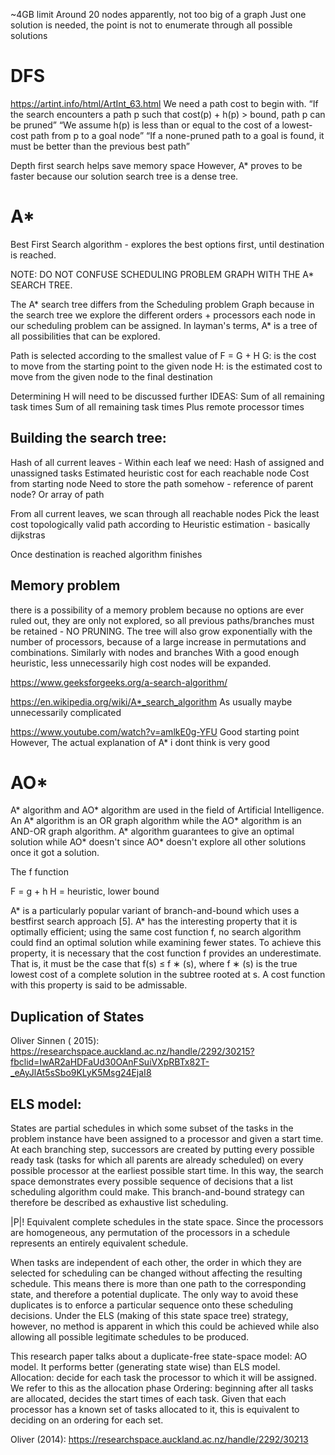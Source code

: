 
~4GB limit
Around 20 nodes apparently, not too big of a graph
Just one solution is needed, the point is not to enumerate through all possible solutions


# DFS

https://artint.info/html/ArtInt_63.html
We need a path cost to begin with.
“If the search encounters a path p such that cost(p) + h(p) > bound, path p can be pruned”
“We assume h(p) is less than or equal to the cost of a lowest-cost path from p to a goal node”
“If a none-pruned path to a goal is found, it must be better than the previous best path”

Depth first search helps save memory space
However, A* proves to be faster because our solution search tree is a dense tree.


# A*

Best First Search algorithm - explores the best options first, until destination is reached.

NOTE: DO NOT CONFUSE SCHEDULING PROBLEM GRAPH WITH THE A* SEARCH TREE.

The A* search tree differs from the Scheduling problem Graph because in the search tree we explore the different orders + processors each node in our scheduling problem can be assigned. In layman's terms, A* is a tree of all possibilities that can be explored.


Path is selected according to the smallest value of F = G + H
G: is the cost to move from the starting point to the given node
H: is the estimated cost to move from the given node to the final destination 

Determining H will need to be discussed further 
	IDEAS:
Sum of all remaining task times
Sum of all remaining task times Plus remote processor times


## Building the search tree:
Hash of all current leaves - Within each leaf we need:
Hash of assigned and unassigned tasks
Estimated heuristic cost for each reachable node
Cost from starting node
Need to store the path somehow - reference of parent node? Or array of path

From all current leaves, we scan through all reachable nodes
Pick the least cost topologically valid path according to Heuristic estimation - basically dijkstras

Once destination is reached algorithm finishes

## Memory problem 
 there is a possibility of a memory problem because no options are ever ruled out, they are only not explored, so all previous paths/branches must be retained - NO PRUNING.
The tree will also grow exponentially with the number of processors, because of a large increase in permutations and combinations. Similarly with nodes and branches
With a good enough heuristic, less unnecessarily high cost nodes will be expanded.

https://www.geeksforgeeks.org/a-search-algorithm/

https://en.wikipedia.org/wiki/A*_search_algorithm
As usually maybe unnecessarily complicated

https://www.youtube.com/watch?v=amlkE0g-YFU 
Good starting point
However, The actual explanation of A* i dont think is very good

# AO*
A* algorithm and AO* algorithm are used in the field of Artificial Intelligence. An A* algorithm is an OR graph algorithm while the AO* algorithm is an AND-OR graph algorithm. A* algorithm guarantees to give an optimal solution while AO* doesn't since AO* doesn't explore all other solutions once it got a solution.

The f function

F = g + h
H = heuristic, lower bound

A* is a particularly popular variant of branch-and-bound which uses a bestfirst search approach [5]. A* has the interesting property that it is optimally efficient; using the same cost function f, no search algorithm could find an optimal solution while examining fewer states. To achieve this property, it is necessary that the cost function f provides an underestimate. That is, it must be the case that f(s) ≤ f ∗ (s), where f ∗ (s) is the true lowest cost of a complete solution in the subtree rooted at s. A cost function with this property is said to be admissable.




## Duplication of States

Oliver Sinnen ( 2015): https://researchspace.auckland.ac.nz/handle/2292/30215?fbclid=IwAR2aHDFaUd30OAnFSuiVXpRBTx82T-_eAyJlAt5sSbo9KLyK5Msg24EjaI8

## ELS model:  
States are partial schedules in which some subset of the tasks in the problem instance have been assigned to a processor and given a start time. At each branching step, successors are created by putting every possible ready task (tasks for which all parents are already scheduled) on every possible processor at the earliest possible start time. In this way, the search space demonstrates every possible sequence of decisions that a list scheduling algorithm could make. This branch-and-bound strategy can therefore be described as exhaustive list scheduling.

|P|! Equivalent complete schedules in the state space.
Since the processors are homogeneous, any permutation of the processors in a schedule represents an entirely equivalent schedule.

When tasks are independent of each other, the order in which they are selected for scheduling can be changed without affecting the resulting schedule. This means there is more than one path to the corresponding state, and therefore a potential duplicate. The only way to avoid these duplicates is to enforce a particular sequence onto these scheduling decisions. Under the ELS (making of this state space tree) strategy, however, no method is apparent in which this could be achieved while also allowing all possible legitimate schedules to be produced.

This research paper talks about a duplicate-free state-space model: AO model. It performs better (generating state wise) than ELS model.
Allocation: decide for each task the processor to which it will be assigned. We refer to this as the allocation phase
Ordering: beginning after all tasks are allocated, decides the start times of each task. Given that each processor has a known set of tasks allocated to it, this is equivalent to deciding on an ordering for each set. 

Oliver (2014): https://researchspace.auckland.ac.nz/handle/2292/30213


